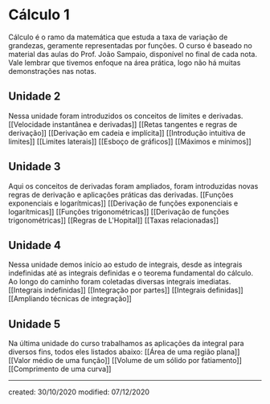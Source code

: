 # Cálculo 1
Cálculo é o ramo da matemática que estuda a taxa de variação de grandezas, geramente representadas por funções. O curso é baseado no material das aulas do Prof. João Sampaio, disponível no final de cada nota. Vale lembrar que tivemos enfoque na área prática, logo não há muitas demonstrações nas notas. 

## Unidade 2
Nessa unidade foram introduzidos os conceitos de limites e derivadas.
[[Velocidade instantânea e derivadas]]
[[Retas tangentes e regras de derivação]]
[[Derivação em cadeia e implícita]]
[[Introdução intuitiva de limites]]
[[Limites laterais]]
[[Esboço de gráficos]]
[[Máximos e mínimos]]

## Unidade 3
Aqui os conceitos de derivadas foram ampliados, foram introduzidas novas regras de derivação e aplicações práticas das derivadas. 
[[Funções exponenciais e logarítmicas]]
[[Derivação de funções exponenciais e logarítmicas]]
[[Funções trigonométricas]]
[[Derivação de funções trigonométricas]]
[[Regras de L'Hopital]]
[[Taxas relacionadas]]

## Unidade 4
Nessa unidade demos início ao estudo de integrais, desde as integrais indefinidas até as integrais definidas e o teorema fundamental do cálculo. Ao longo do caminho foram coletadas diversas integrais imediatas.
[[Integrais indefinidas]]
[[Integração por partes]]
[[Integrais definidas]]
[[Ampliando técnicas de integração]]

## Unidade 5
Na última unidade do curso trabalhamos as aplicações da integral para diversos fins, todos eles listados abaixo:
[[Área de uma região plana]]
[[Valor médio de uma função]]
[[Volume de um sólido por fatiamento]]
[[Comprimento de uma curva]]

---

created: 30/10/2020
modified: 07/12/2020